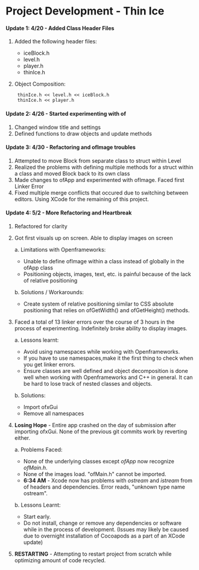 # Project Development - Thin Ice

#### Update 1: 4/20 - Added Class Header Files

1. Added the following header files:
    - iceBlock.h
    - level.h
    - player.h
    - thinIce.h
2. Object Composition:

        thinIce.h << level.h << iceBlock.h
        thinIce.h << player.h


#### Update 2: 4/26 - Started experimenting with of
1. Changed window title and settings
2. Defined functions to draw objects and update methods

#### Update 3: 4/30 - Refactoring and ofImage troubles
1. Attempted to move Block from separate class to struct within Level
2. Realized the problems with defining multiple methods for a struct within a class and moved Block back to its own class
3. Made changes to ofApp and experimented with ofImage. Faced first Linker Error
4. Fixed multiple merge conflicts that occured due to switching between editors. Using XCode for the remaining of this project.

#### Update 4: 5/2 - More Refactoring and Heartbreak 
1. Refactored for clarity
2. Got first visuals up on screen. Able to display images on screen
    
    a. Limitations with Openframeworks:
    
    - Unable to define ofImage within a class instead of globally in the ofApp class
    - Positioning objects, images, text, etc. is painful because of the lack of relative positioning

    b. Solutions / Workarounds:

    - Create system of relative positioning similar to CSS absolute positioning that relies on ofGetWidth() and ofGetHeight() methods.
3. Faced a total of 13 linker errors over the course of 3 hours in the process of experimenting. Indefinitely broke ability to display images. 

    a. Lessons learnt:

    - Avoid using namespaces while working with Openframeworks.
    - If you have to use namespaces,make it the first thing to check when you get linker errors.
    - Ensure classes are well defined and object decomposition is done well when working with Openframeworks and C++ in general. It can be hard to lose track of nested classes and objects.

    b. Solutions:

    - Import ofxGui
    - Remove all namespaces

4. **Losing Hope** - Entire app crashed on the day of submission after importing ofxGui. None of the previous git commits work by reverting either. 

    a. Problems Faced:

    - None of the underlying classes except _ofApp_ now recognize _ofMain.h_. 
    - None of the images load. "ofMain.h" cannot be imported. 
    - **6:34 AM** - Xcode now has problems with _ostream_ and _istream_ from of headers and dependencies. Error reads, "unknown type name ostream". 

    b. Lessons Learnt:

    - Start early.
    - Do not install, change or remove any dependencies or software while in the process of development. (Issues may likely be caused due to overnight installation of Cocoapods as a part of an XCode update)

5. **RESTARTING** - Attempting to restart project from scratch while optimizing amount of code recycled.